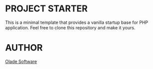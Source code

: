 # PROJECT STARTER

This is a minimal template that provides a vanilla startup base for PHP application.
Feel free to clone this repository and make it yours.

# AUTHOR

[Olade Software](https://oladesoftware.com)
